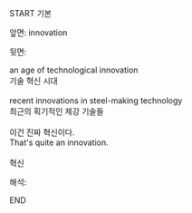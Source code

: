 START
기본

앞면:
innovation


뒷면:
<div>an age of technological innovation </div><div>기술 혁신 시대</div><div><br></div><div><div>recent innovations in steel-making technology </div><div>최근의 획기적인 제강 기술들</div></div><div><br></div><div><div><div>이건 진짜 혁신이다.</div></div><div><div>That's quite an innovation.</div></div></div><div><br></div><div>혁신</div>


해석:

END